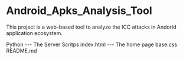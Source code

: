 # Android_Apks_Analysis_Tool
This project is a web-based tool to analyze the ICC attacks in Andorid application ecosystem.

Python     --- The Server Scritps
index.html --- The home page
base.css
README.md

